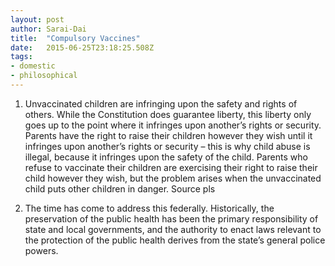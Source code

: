 ```yaml
---
layout: post 
author: Sarai-Dai 
title:  "Compulsory Vaccines" 
date:   2015-06-25T23:18:25.508Z 
tags: 
- domestic
- philosophical
---
```


1.	Unvaccinated children are infringing upon the safety and rights of others. While the Constitution does guarantee liberty, this liberty only goes up to the point where it infringes upon another’s rights or security. Parents have the right to raise their children however they wish until it infringes upon another’s rights or security – this is why child abuse is illegal, because it infringes upon the safety of the child. Parents who refuse to vaccinate their children are exercising their right to raise their child however they wish, but the problem arises when the unvaccinated child puts other children in danger. Source pls

2.	The time has come to address this federally. Historically, the preservation of the public health has been the primary responsibility of state and local governments, and the authority to enact laws relevant to the protection of the public health derives from the state’s general police powers. 